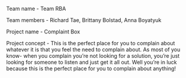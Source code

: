 Team name - Team RBA

Team members - Richard Tae, Brittany Bolstad, Anna Boyatyuk

Project name - Complaint Box

Project concept - This is the perfect place for you to complain about whatever it is that you feel the need to complain about. As most of you know- when you complain you’re not looking for a solution, you’re just looking for someone to listen and just get it all out.  Well you’re in luck because this is the perfect place for you to complain about anything!

